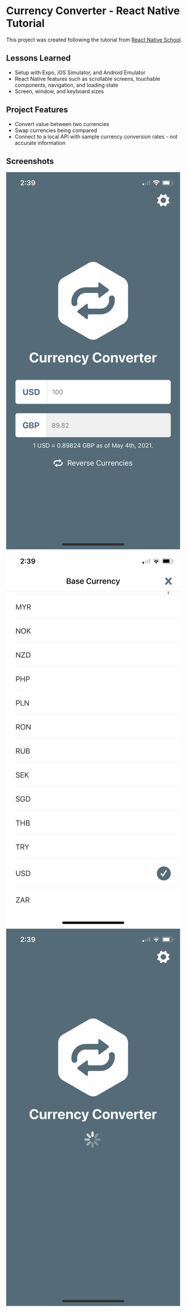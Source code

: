 # Currency Converter - React Native Tutorial
This project was created following the tutorial from [React Native School](https://www.reactnativeschool.com/).

## Lessons Learned
* Setup with Expo, iOS Simulator, and Android Emulator
* React Native features such as scrollable screens, touchable components, navigation, and loading state
* Screen, window, and keyboard sizes

## Project Features
* Convert value between two currencies
* Swap currencies being compared
* Connect to a local API with sample currency conversion rates - not accurate information

## Screenshots
![main app screen](/App/assets/images/main.PNG)
![currency selection screen](/App/assets/images/select.PNG)
![loading screen](/App/assets/images/loading.PNG)